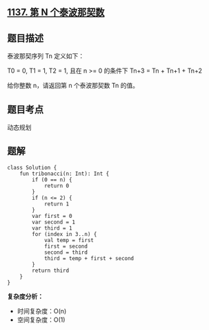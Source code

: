 ## [1137. 第 N 个泰波那契数](https://leetcode.cn/problems/n-th-tribonacci-number/)

## 题目描述

泰波那契序列 Tn 定义如下： 

T0 = 0, T1 = 1, T2 = 1, 且在 n >= 0 的条件下 Tn+3 = Tn + Tn+1 + Tn+2

给你整数 n，请返回第 n 个泰波那契数 Tn 的值。

## 题目考点

动态规划

## 题解
 
```
class Solution {
    fun tribonacci(n: Int): Int {
        if (0 == n) {
            return 0
        }
        if (n <= 2) {
            return 1
        }
        var first = 0
        var second = 1
        var third = 1
        for (index in 3..n) {
            val temp = first
            first = second
            second = third
            third = temp + first + second
        }
        return third
    }
}
```

**复杂度分析：**

- 时间复杂度：O(n)
- 空间复杂度：O(1) 
